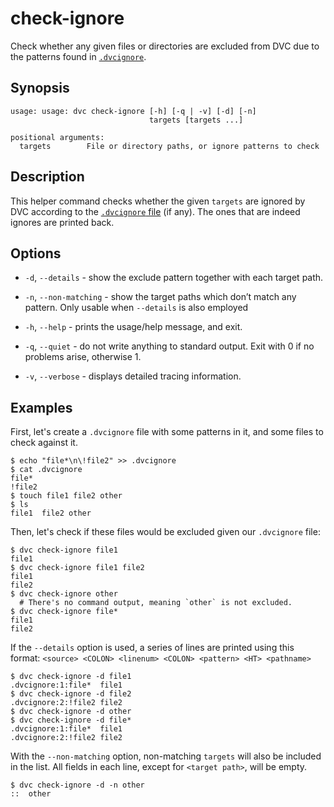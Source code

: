 # check-ignore

Check whether any given files or directories are excluded from DVC
due to the patterns found in [`.dvcignore`](/doc/user-guide/dvcignore).

## Synopsis

```usage
usage: usage: dvc check-ignore [-h] [-q | -v] [-d] [-n]
                               targets [targets ...]

positional arguments:
  targets        File or directory paths, or ignore patterns to check
```

## Description

This helper command checks whether the given `targets` are ignored by DVC
according to the [`.dvcignore` file](/doc/user-guide/dvcignore) (if any). The
ones that are indeed ignores are printed back.

## Options

- `-d`, `--details` - show the exclude pattern together with each target path.

- `-n`, `--non-matching` - show the target paths which don’t match any pattern.
  Only usable when `--details` is also employed

- `-h`, `--help` - prints the usage/help message, and exit.

- `-q`, `--quiet` - do not write anything to standard output. Exit with 0 if no
  problems arise, otherwise 1.

- `-v`, `--verbose` - displays detailed tracing information.

## Examples

First, let's create a `.dvcignore` file with some patterns in it, and some files
to check against it.

```dvc
$ echo "file*\n\!file2" >> .dvcignore
$ cat .dvcignore
file*
!file2
$ touch file1 file2 other
$ ls
file1  file2 other
```

Then, let's check if these files would be excluded given our `.dvcignore` file:

```dvc
$ dvc check-ignore file1
file1
$ dvc check-ignore file1 file2
file1
file2
$ dvc check-ignore other
  # There's no command output, meaning `other` is not excluded.
$ dvc check-ignore file*
file1
file2 
```

If the `--details` option is used, a series of lines are printed using this format:
`<source> <COLON> <linenum> <COLON> <pattern> <HT> <pathname>`

```dvc
$ dvc check-ignore -d file1
.dvcignore:1:file*	file1
$ dvc check-ignore -d file2
.dvcignore:2:!file2	file2
$ dvc check-ignore -d other
$ dvc check-ignore -d file*
.dvcignore:1:file*	file1
.dvcignore:2:!file2	file2
```

With the `--non-matching` option, non-matching `targets` will also be 
included in the list. All fields in each line, except for `<target path>`, will
be empty.

```dvc
$ dvc check-ignore -d -n other
::	other
```
